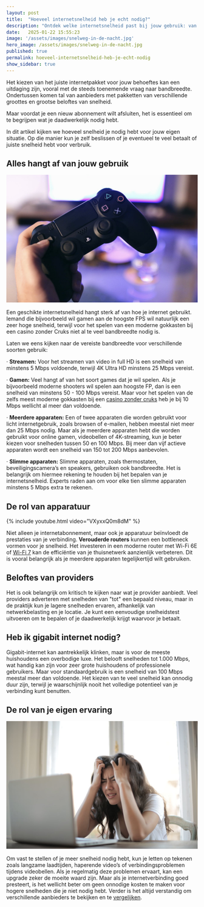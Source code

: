 ```yaml
---
layout: post
title:  "Hoeveel internetsnelheid heb je echt nodig?"
description: "Ontdek welke internetsnelheid past bij jouw gebruik: van streamen tot gamen. Bespaar op kosten en voorkom overbodige snelheid."
date:   2025-01-22 15:55:23
image: '/assets/images/snelweg-in-de-nacht.jpg'
hero_image: /assets/images/snelweg-in-de-nacht.jpg
published: true
permalink: hoeveel-internetsnelheid-heb-je-echt-nodig
show_sidebar: true
---
```


Het kiezen van het juiste internetpakket voor jouw behoeftes kan een uitdaging zijn, vooral met de steeds toenemende vraag naar bandbreedte. Ondertussen komen tal van aanbieders met pakketten van verschillende groottes en grootse beloftes van snelheid.

Maar voordat je een nieuw abonnement wilt afsluiten, het is essentieel om te begrijpen wat je daadwerkelijk nodig hebt.

In dit artikel kijken we hoeveel snelheid je nodig hebt voor jouw eigen situatie. Op die manier kun je zelf beslissen of je eventueel te veel betaalt of juiste snelheid hebt voor verbruik.

## **Alles hangt af van jouw gebruik**

![PS4 controller](/assets/images/ps4-dualshock-controller.jpg)

Een geschikte internetsnelheid hangt sterk af van hoe je internet gebruikt. Iemand die bijvoorbeeld wil gamen aan de hoogste FPS wil natuurlijk een zeer hoge snelheid, terwijl voor het spelen van een moderne gokkasten bij een casino zonder Cruks niet al te veel bandbreedte nodig is.

Laten we eens kijken naar de vereiste bandbreedte voor verschillende soorten gebruik:

· **Streamen:** Voor het streamen van video in full HD is een snelheid van minstens 5 Mbps voldoende, terwijl 4K Ultra HD minstens 25 Mbps vereist.

· **Gamen:** Veel hangt af van het soort games dat je wil spelen. Als je bijvoorbeeld moderne shooters wil spelen aan hoogste FP, dan is een snelheid van minstens 50 - 100 Mbps vereist. Maar voor het spelen van de zelfs meest moderne gokkasten bij een [casino zonder cruks](https://casinovergelijker.net/casino-zonder-cruks/) heb je bij 10 Mbps wellicht al meer dan voldoende.

· **Meerdere apparaten:** Een of twee apparaten die worden gebruikt voor licht internetgebruik, zoals browsen of e-mailen, hebben meestal niet meer dan 25 Mbps nodig. Maar als je meerdere apparaten hebt die worden gebruikt voor online gamen, videobellen of 4K-streaming, kun je beter kiezen voor snelheden tussen 50 en 100 Mbps. Bij meer dan vijf actieve apparaten wordt een snelheid van 150 tot 200 Mbps aanbevolen.

· **Slimme apparaten:** Slimme apparaten, zoals thermostaten, beveiligingscamera’s en speakers, gebruiken ook bandbreedte. Het is belangrijk om hiermee rekening te houden bij het bepalen van je internetsnelheid. Experts raden aan om voor elke tien slimme apparaten minstens 5 Mbps extra te rekenen.

## **De rol van apparatuur**

{% include youtube.html video="VXyxxQ0m8dM" %}

Niet alleen je internetabonnement, maar ook je apparatuur beïnvloedt de prestaties van je verbinding. **Verouderde routers** kunnen een bottleneck vormen voor je snelheid. Het investeren in een moderne router met Wi-Fi 6E of [Wi-Fi 7](https://www.intel.com/content/www/us/en/products/docs/wireless/wi-fi-7.html) kan de efficiëntie van je thuisnetwerk aanzienlijk verbeteren. Dit is vooral belangrijk als je meerdere apparaten tegelijkertijd wilt gebruiken.

## **Beloftes van providers**

Het is ook belangrijk om kritisch te kijken naar wat je provider aanbiedt. Veel providers adverteren met snelheden van "tot" een bepaald niveau, maar in de praktijk kun je lagere snelheden ervaren, afhankelijk van netwerkbelasting en je locatie. Je kunt een eenvoudige snelheidstest uitvoeren om te bepalen of je daadwerkelijk krijgt waarvoor je betaalt.

## **Heb ik gigabit internet nodig?**

Gigabit-internet kan aantrekkelijk klinken, maar is voor de meeste huishoudens een overbodige luxe. Het belooft snelheden tot 1.000 Mbps, wat handig kan zijn voor zeer grote huishoudens of professionele gebruikers. Maar voor standaardgebruik is een snelheid van 100 Mbps meestal meer dan voldoende. Het kiezen van te veel snelheid kan onnodig duur zijn, terwijl je waarschijnlijk nooit het volledige potentieel van je verbinding kunt benutten.

## **De rol van je eigen ervaring**

![handen in het haar](/assets/images/vrouw-met-handen-in-haar.jpg)

Om vast te stellen of je meer snelheid nodig hebt, kun je letten op tekenen zoals langzame laadtijden, haperende video’s of verbindingsproblemen tijdens videobellen. Als je regelmatig deze problemen ervaart, kan een upgrade zeker de moeite waard zijn. Maar als je internetverbinding goed presteert, is het wellicht beter om geen onnodige kosten te maken voor hogere snelheden die je niet nodig hebt. Verder is het altijd verstandig om verschillende aanbieders te bekijken en te [vergelijken](https://4gbuitengebied.nl/vergelijking/).